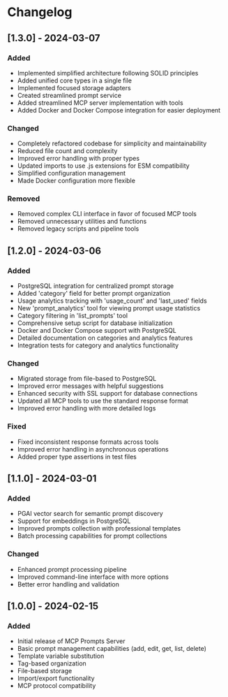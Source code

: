 # Changelog

## [1.3.0] - 2024-03-07

### Added
- Implemented simplified architecture following SOLID principles
- Added unified core types in a single file
- Implemented focused storage adapters
- Created streamlined prompt service
- Added streamlined MCP server implementation with tools
- Added Docker and Docker Compose integration for easier deployment

### Changed
- Completely refactored codebase for simplicity and maintainability
- Reduced file count and complexity
- Improved error handling with proper types
- Updated imports to use .js extensions for ESM compatibility
- Simplified configuration management
- Made Docker configuration more flexible

### Removed
- Removed complex CLI interface in favor of focused MCP tools
- Removed unnecessary utilities and functions
- Removed legacy scripts and pipeline tools

## [1.2.0] - 2024-03-06

### Added
- PostgreSQL integration for centralized prompt storage
- Added 'category' field for better prompt organization
- Usage analytics tracking with 'usage_count' and 'last_used' fields
- New 'prompt_analytics' tool for viewing prompt usage statistics
- Category filtering in 'list_prompts' tool
- Comprehensive setup script for database initialization
- Docker and Docker Compose support with PostgreSQL
- Detailed documentation on categories and analytics features
- Integration tests for category and analytics functionality

### Changed
- Migrated storage from file-based to PostgreSQL
- Improved error messages with helpful suggestions
- Enhanced security with SSL support for database connections
- Updated all MCP tools to use the standard response format
- Improved error handling with more detailed logs

### Fixed
- Fixed inconsistent response formats across tools
- Improved error handling in asynchronous operations
- Added proper type assertions in test files

## [1.1.0] - 2024-03-01

### Added
- PGAI vector search for semantic prompt discovery
- Support for embeddings in PostgreSQL
- Improved prompts collection with professional templates
- Batch processing capabilities for prompt collections

### Changed
- Enhanced prompt processing pipeline
- Improved command-line interface with more options
- Better error handling and validation

## [1.0.0] - 2024-02-15

### Added
- Initial release of MCP Prompts Server
- Basic prompt management capabilities (add, edit, get, list, delete)
- Template variable substitution
- Tag-based organization
- File-based storage
- Import/export functionality
- MCP protocol compatibility